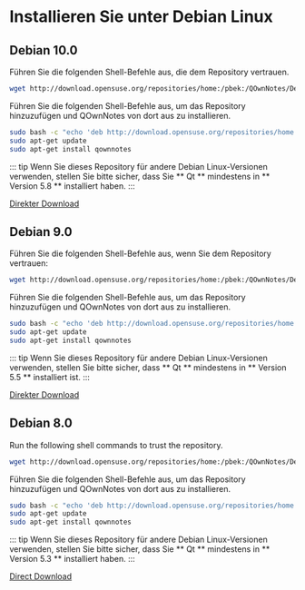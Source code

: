 # Installieren Sie unter Debian Linux

## Debian 10.0

Führen Sie die folgenden Shell-Befehle aus, die dem Repository vertrauen.

```bash
wget http://download.opensuse.org/repositories/home:/pbek:/QOwnNotes/Debian_10/Release.key -O - | sudo apt-key add -
```

Führen Sie die folgenden Shell-Befehle aus, um das Repository hinzuzufügen und QOwnNotes von dort aus zu installieren.

```bash
sudo bash -c "echo 'deb http://download.opensuse.org/repositories/home:/pbek:/QOwnNotes/Debian_10/ /' >> /etc/apt/sources.list.d/qownnotes.list"
sudo apt-get update
sudo apt-get install qownnotes
```

::: tip
Wenn Sie dieses Repository für andere Debian Linux-Versionen verwenden, stellen Sie bitte sicher, dass Sie ** Qt ** mindestens in ** Version 5.8 ** installiert haben.
:::

[Direkter Download](https://build.opensuse.org/package/binaries/home:pbek:QOwnNotes/desktop/Debian_10)

## Debian 9.0

Führen Sie die folgenden Shell-Befehle aus, wenn Sie dem Repository vertrauen:

```bash
wget http://download.opensuse.org/repositories/home:/pbek:/QOwnNotes/Debian_9.0/Release.key -O - | sudo apt-key add -
```

Führen Sie die folgenden Shell-Befehle aus, um das Repository hinzuzufügen und QOwnNotes von dort aus zu installieren.

```bash
sudo bash -c "echo 'deb http://download.opensuse.org/repositories/home:/pbek:/QOwnNotes/Debian_9.0/ /' >> /etc/apt/sources.list.d/qownnotes.list"
sudo apt-get update
sudo apt-get install qownnotes
```

::: tip
Wenn Sie dieses Repository für andere Debian Linux-Versionen verwenden, stellen Sie bitte sicher, dass ** Qt ** mindestens in ** Version 5.5 ** installiert ist.
:::

[Direkter Download](https://build.opensuse.org/package/binaries/home:pbek:QOwnNotes/desktop/Debian_9.0)

## Debian 8.0

Run the following shell commands to trust the repository.

```bash
wget http://download.opensuse.org/repositories/home:/pbek:/QOwnNotes/Debian_8.0/Release.key -O - | sudo apt-key add -
```

Führen Sie die folgenden Shell-Befehle aus, um das Repository hinzuzufügen und QOwnNotes von dort aus zu installieren.

```bash
sudo bash -c "echo 'deb http://download.opensuse.org/repositories/home:/pbek:/QOwnNotes/Debian_8.0/ /' >> /etc/apt/sources.list.d/qownnotes.list"
sudo apt-get update
sudo apt-get install qownnotes
```

::: tip
Wenn Sie dieses Repository für andere Debian Linux-Versionen verwenden, stellen Sie bitte sicher, dass Sie ** Qt ** mindestens in ** Version 5.3 ** installiert haben.
:::

[Direct Download](https://build.opensuse.org/package/binaries/home:pbek:QOwnNotes/desktop/Debian_8.0)
